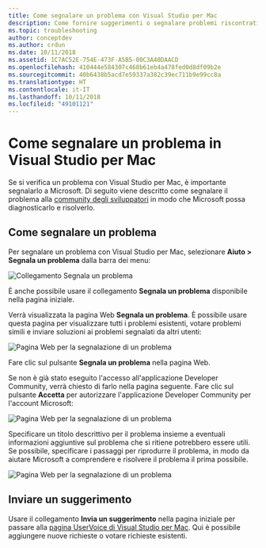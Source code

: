 ```yaml
---
title: Come segnalare un problema con Visual Studio per Mac
description: Come fornire suggerimenti o segnalare problemi riscontrati durante l'uso di Visual Studio per Mac.
ms.topic: troubleshooting
author: conceptdev
ms.author: crdun
ms.date: 10/11/2018
ms.assetid: 1C7AC52E-754E-473F-A5B5-00C3A40DAACD
ms.openlocfilehash: 410444e584307c468b61eb4a478fed0d8df09b2e
ms.sourcegitcommit: 40b6438b5acd7e59337a382c39ec711b9e99cc8a
ms.translationtype: HT
ms.contentlocale: it-IT
ms.lasthandoff: 10/11/2018
ms.locfileid: "49101121"
---
```

# <a name="how-to-report-a-problem-in-visual-studio-for-mac"></a>Come segnalare un problema in Visual Studio per Mac

Se si verifica un problema con Visual Studio per Mac, è importante segnalarlo a Microsoft. Di seguito viene descritto come segnalare il problema alla [community degli sviluppatori](https://developercommunity.visualstudio.com/) in modo che Microsoft possa diagnosticarlo e risolverlo.

## <a name="how-to-report-a-problem"></a>Come segnalare un problema

Per segnalare un problema con Visual Studio per Mac, selezionare **Aiuto > Segnala un problema** dalla barra dei menu:

![Collegamento Segnala un problema](media/report-problem-image1.png)

È anche possibile usare il collegamento **Segnala un problema** disponibile nella pagina iniziale.

Verrà visualizzata la pagina Web **Segnala un problema**. È possibile usare questa pagina per visualizzare tutti i problemi esistenti, votare problemi simili e inviare soluzioni ai problemi segnalati da altri utenti:

![Pagina Web per la segnalazione di un problema](media/report-problem-image2.png)

Fare clic sul pulsante **Segnala un problema** nella pagina Web. 

Se non è già stato eseguito l'accesso all'applicazione Developer Community, verrà chiesto di farlo nella pagina seguente. Fare clic sul pulsante **Accetta** per autorizzare l'applicazione Developer Community per l'account Microsoft:

![Pagina Web per la segnalazione di un problema](media/report-problem-image3.png)

Specificare un titolo descrittivo per il problema insieme a eventuali informazioni aggiuntive sul problema che si ritiene potrebbero essere utili. Se possibile, specificare i passaggi per riprodurre il problema, in modo da aiutare Microsoft a comprendere e risolvere il problema il prima possibile.

![Pagina Web per la segnalazione di un problema](media/report-problem-image4.png)

## <a name="provide-a-suggestion"></a>Inviare un suggerimento

Usare il collegamento **Invia un suggerimento** nella pagina iniziale per passare alla [pagina UserVoice di Visual Studio per Mac](https://visualstudio.uservoice.com/forums/563332-visual-studio-for-mac). Qui è possibile aggiungere nuove richieste o votare richieste esistenti.
